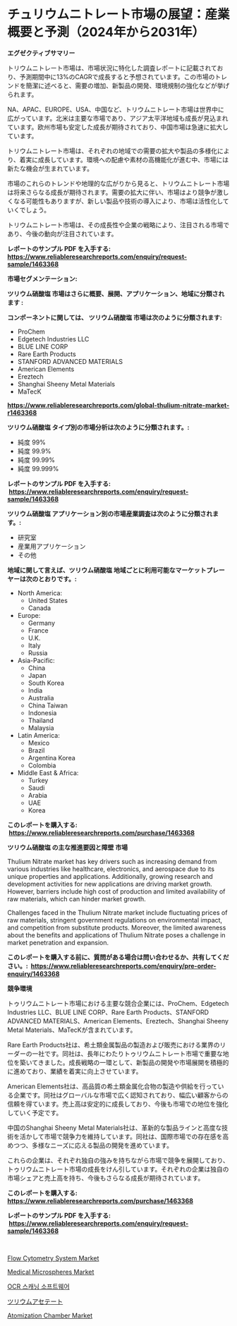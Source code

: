 <p><h1>チュリウムニトレート市場の展望：産業概要と予測（2024年から2031年）</h1></p><p><strong>エグゼクティブサマリー</strong></p>
<p><p>トリウムニトレート市場は、市場状況に特化した調査レポートに記載されており、予測期間中に13%のCAGRで成長すると予想されています。この市場のトレンドを簡潔に述べると、需要の増加、新製品の開発、環境規制の強化などが挙げられます。</p><p>NA、APAC、EUROPE、USA、中国など、トリウムニトレート市場は世界中に広がっています。北米は主要な市場であり、アジア太平洋地域も成長が見込まれています。欧州市場も安定した成長が期待されており、中国市場は急速に拡大しています。</p><p>トリウムニトレート市場は、それぞれの地域での需要の拡大や製品の多様化により、着実に成長しています。環境への配慮や素材の高機能化が進む中、市場には新たな機会が生まれています。</p><p>市場のこれらのトレンドや地理的な広がりから見ると、トリウムニトレート市場は将来さらなる成長が期待されます。需要の拡大に伴い、市場はより競争が激しくなる可能性もありますが、新しい製品や技術の導入により、市場は活性化していくでしょう。</p><p>トリウムニトレート市場は、その成長性や企業の戦略により、注目される市場であり、今後の動向が注目されています。</p></p>
<p><strong>レポートのサンプル PDF を入手する: <a href="https://www.reliableresearchreports.com/enquiry/request-sample/1463368">https://www.reliableresearchreports.com/enquiry/request-sample/1463368</a></strong></p>
<p><strong>市場セグメンテーション:</strong></p>
<p><strong> ツリウム硝酸塩 市場はさらに概要、展開、アプリケーション、地域に分類されます :</strong></p>
<p><strong>コンポーネントに関しては、 ツリウム硝酸塩 市場は次のように分類されます: &nbsp;</strong></p>
<p><ul><li>ProChem</li><li>Edgetech Industries LLC</li><li>BLUE LINE CORP</li><li>Rare Earth Products</li><li>STANFORD ADVANCED MATERIALS</li><li>American Elements</li><li>Ereztech</li><li>Shanghai Sheeny Metal Materials</li><li>MaTecK</li></ul></p>
<p><strong><a href="https://www.reliableresearchreports.com/global-thulium-nitrate-market-r1463368">https://www.reliableresearchreports.com/global-thulium-nitrate-market-r1463368</a></strong></p>
<p><strong> ツリウム硝酸塩 タイプ別の市場分析は次のように分類されます。:</strong></p>
<p><ul><li>純度 99%</li><li>純度 99.9%</li><li>純度 99.99%</li><li>純度 99.999%</li></ul></p>
<p><strong>レポートのサンプル PDF を入手する: &nbsp;<a href="https://www.reliableresearchreports.com/enquiry/request-sample/1463368">https://www.reliableresearchreports.com/enquiry/request-sample/1463368</a></strong></p>
<p><strong> ツリウム硝酸塩 アプリケーション別の市場産業調査は次のように分類されます。:</strong></p>
<p><ul><li>研究室</li><li>産業用アプリケーション</li><li>その他</li></ul></p>
<p><strong>地域に関して言えば、ツリウム硝酸塩 地域ごとに利用可能なマーケットプレーヤーは次のとおりです。:</strong></p>
<p><ul>
    <li>
        North America:
        <ul>
            <li>United States</li>
            <li>Canada</li>
        </ul>
    </li>
    <li>
        Europe:
        <ul>
            <li>Germany</li>
            <li>France</li>
            <li>U.K.</li>
            <li>Italy</li>
            <li>Russia</li>
        </ul>
    </li>
    <li>
        Asia-Pacific:
        <ul>
            <li>China</li>
            <li>Japan</li>
            <li>South Korea</li>
            <li>India</li>
            <li>Australia</li>
            <li>China Taiwan</li>
            <li>Indonesia</li>
            <li>Thailand</li>
            <li>Malaysia</li>
        </ul>
    </li>
    <li>
        Latin America:
        <ul>
            <li>Mexico</li>
            <li>Brazil</li>
            <li>Argentina Korea</li>
            <li>Colombia</li>
        </ul>
    </li>
    <li>
        Middle East & Africa:
        <ul>
            <li>Turkey</li>
            <li>Saudi</li>
            <li>Arabia</li>
            <li>UAE</li>
            <li>Korea</li>
        </ul>
    </li>
    </ul></p>
<p><strong>このレポートを購入する: &nbsp;<a href="https://www.reliableresearchreports.com/purchase/1463368">https://www.reliableresearchreports.com/purchase/1463368</a></strong></p>
<p><strong>ツリウム硝酸塩 の主な推進要因と障壁 市場</strong></p>
<p><p>Thulium Nitrate market has key drivers such as increasing demand from various industries like healthcare, electronics, and aerospace due to its unique properties and applications. Additionally, growing research and development activities for new applications are driving market growth. However, barriers include high cost of production and limited availability of raw materials, which can hinder market growth.</p><p>Challenges faced in the Thulium Nitrate market include fluctuating prices of raw materials, stringent government regulations on environmental impact, and competition from substitute products. Moreover, the limited awareness about the benefits and applications of Thulium Nitrate poses a challenge in market penetration and expansion.</p></p>
<p><strong>このレポートを購入する前に、質問がある場合は問い合わせるか、共有してください。:&nbsp; <a href="https://www.reliableresearchreports.com/enquiry/pre-order-enquiry/1463368">https://www.reliableresearchreports.com/enquiry/pre-order-enquiry/1463368</a></strong></p>
<p><strong>競争環境</strong></p>
<p><p>トゥリウムニトレート市場における主要な競合企業には、ProChem、Edgetech Industries LLC、BLUE LINE CORP、Rare Earth Products、STANFORD ADVANCED MATERIALS、American Elements、Ereztech、Shanghai Sheeny Metal Materials、MaTecKが含まれています。</p><p>Rare Earth Products社は、希土類金属製品の製造および販売における業界のリーダーの一社です。同社は、長年にわたりトゥリウムニトレート市場で重要な地位を築いてきました。成長戦略の一環として、新製品の開発や市場展開を積極的に進めており、業績を着実に向上させています。</p><p>American Elements社は、高品質の希土類金属化合物の製造や供給を行っている企業です。同社はグローバルな市場で広く認知されており、幅広い顧客からの信頼を得ています。売上高は安定的に成長しており、今後も市場での地位を強化していく予定です。</p><p>中国のShanghai Sheeny Metal Materials社は、革新的な製品ラインと高度な技術を活かして市場で競争力を維持しています。同社は、国際市場での存在感を高めつつ、多様なニーズに応える製品の開発を進めています。</p><p>これらの企業は、それぞれ独自の強みを持ちながら市場で競争を展開しており、トゥリウムニトレート市場の成長をけん引しています。それぞれの企業は独自の市場シェアと売上高を持ち、今後もさらなる成長が期待されています。</p></p>
<p><strong>このレポートを購入する: &nbsp; <a href="https://www.reliableresearchreports.com/purchase/1463368">https://www.reliableresearchreports.com/purchase/1463368</a></strong></p>
<p><strong>レポートのサンプル PDF を入手する: &nbsp;<a href="https://www.reliableresearchreports.com/enquiry/request-sample/1463368">https://www.reliableresearchreports.com/enquiry/request-sample/1463368</a></strong><strong></strong></p>
<p>&nbsp;</p>
<p><p><a href="https://www.linkedin.com/pulse/flow-cytometry-system-market-size-reveals-best-marketing-sxdwc?trackingId=fRdyUJVLwBX39X04ByFEGQ%3D%3D">Flow Cytometry System Market</a></p><p><a href="https://www.linkedin.com/pulse/medical-microspheresnbspmarket-focuses-market-share-size-projected-ovvhc?trackingId=A1sFC8kze4zjgWDNQtwdRA%3D%3D">Medical Microspheres Market</a></p><p><a href="https://github.com/sammyUltyylrich9067856/Market-Research-Report-List-1/blob/main/672240828441.md">OCR 스캐닝 소프트웨어</a></p><p><a href="https://github.com/ReyesKohler20231/Market-Research-Report-List-1/blob/main/398567731030.md">ツリウムアセテート</a></p><p><a href="https://github.com/Whitneyboyettebo9kiw7yr13/Market-Research-Report-List-2/blob/main/atomization-chamber-market.md">Atomization Chamber Market</a></p></p>